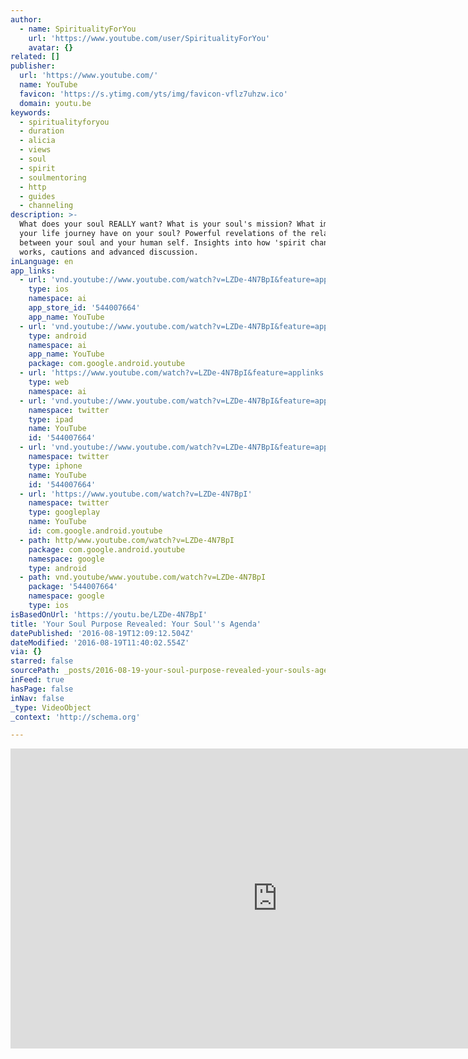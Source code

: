 ```yaml
---
author:
  - name: SpiritualityForYou
    url: 'https://www.youtube.com/user/SpiritualityForYou'
    avatar: {}
related: []
publisher:
  url: 'https://www.youtube.com/'
  name: YouTube
  favicon: 'https://s.ytimg.com/yts/img/favicon-vflz7uhzw.ico'
  domain: youtu.be
keywords:
  - spiritualityforyou
  - duration
  - alicia
  - views
  - soul
  - spirit
  - soulmentoring
  - http
  - guides
  - channeling
description: >-
  What does your soul REALLY want? What is your soul's mission? What impact does
  your life journey have on your soul? Powerful revelations of the relationship
  between your soul and your human self. Insights into how 'spirit channeling'
  works, cautions and advanced discussion.
inLanguage: en
app_links:
  - url: 'vnd.youtube://www.youtube.com/watch?v=LZDe-4N7BpI&feature=applinks'
    type: ios
    namespace: ai
    app_store_id: '544007664'
    app_name: YouTube
  - url: 'vnd.youtube://www.youtube.com/watch?v=LZDe-4N7BpI&feature=applinks'
    type: android
    namespace: ai
    app_name: YouTube
    package: com.google.android.youtube
  - url: 'https://www.youtube.com/watch?v=LZDe-4N7BpI&feature=applinks'
    type: web
    namespace: ai
  - url: 'vnd.youtube://www.youtube.com/watch?v=LZDe-4N7BpI&feature=applinks'
    namespace: twitter
    type: ipad
    name: YouTube
    id: '544007664'
  - url: 'vnd.youtube://www.youtube.com/watch?v=LZDe-4N7BpI&feature=applinks'
    namespace: twitter
    type: iphone
    name: YouTube
    id: '544007664'
  - url: 'https://www.youtube.com/watch?v=LZDe-4N7BpI'
    namespace: twitter
    type: googleplay
    name: YouTube
    id: com.google.android.youtube
  - path: http/www.youtube.com/watch?v=LZDe-4N7BpI
    package: com.google.android.youtube
    namespace: google
    type: android
  - path: vnd.youtube/www.youtube.com/watch?v=LZDe-4N7BpI
    package: '544007664'
    namespace: google
    type: ios
isBasedOnUrl: 'https://youtu.be/LZDe-4N7BpI'
title: 'Your Soul Purpose Revealed: Your Soul''s Agenda'
datePublished: '2016-08-19T12:09:12.504Z'
dateModified: '2016-08-19T11:40:02.554Z'
via: {}
starred: false
sourcePath: _posts/2016-08-19-your-soul-purpose-revealed-your-souls-agenda.md
inFeed: true
hasPage: false
inNav: false
_type: VideoObject
_context: 'http://schema.org'

---
```

<iframe src="https://cdn.embedly.com/widgets/media.html?src=https%3A%2F%2Fwww.youtube.com%2Fembed%2FLZDe-4N7BpI%3Ffeature%3Doembed&amp;url=http%3A%2F%2Fwww.youtube.com%2Fwatch%3Fv%3DLZDe-4N7BpI&amp;image=https%3A%2F%2Fi.ytimg.com%2Fvi%2FLZDe-4N7BpI%2Fhqdefault.jpg&amp;key=b7d04c9b404c499eba89ee7072e1c4f7&amp;type=text%2Fhtml&amp;schema=youtube" width="854" height="480" scrolling="no" frameborder="0" allowfullscreen="" style=""></iframe>